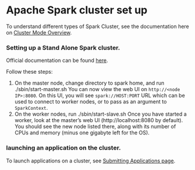 # Apache Spark cluster set up

To understand different types of Spark Cluster, see the documentation here on <a href = 'http://spark.apache.org/docs/latest/cluster-overview.html' target='_blank'>Cluster Mode Overview</a>.

### Setting up a Stand Alone Spark cluster.

Official documentation can be found <a href="http://spark.apache.org/docs/latest/spark-standalone.html" target=_blank>here</a>.

Follow these steps:
1. On the master node, change directory to spark home, and run
        ./sbin/start-master.sh
   You can now view the web UI on `http://<node IP>:8080`. On this UI, you will see `spark://HOST:PORT` URL which can be used to connect to worker nodes, or to pass as an argument to `SparkContext`.
2. On the worker nodes, run
        ./sbin/start-slave.sh <master-spark-URL>
   Once you have started a worker, look at the master’s web UI (http://localhost:8080 by default). You should see the new node listed there, along with its number of CPUs and memory (minus one gigabyte left for the OS).


### launching an application on the cluster.
To launch applications on a cluster, see [Submitting Applications page](http://spark.apache.org/docs/latest/submitting-applications.html).
